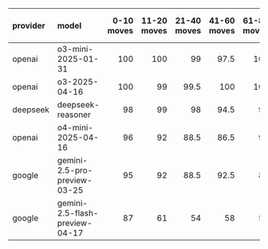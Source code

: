| provider   | model                          |   0-10 moves |   11-20 moves |   21-40 moves |   41-60 moves |   61-80 moves |   81-100 moves |
|:-----------|:-------------------------------|-------------:|--------------:|--------------:|--------------:|--------------:|---------------:|
| openai     | o3-mini-2025-01-31             |          100 |           100 |          99   |          97.5 |           100 |           99.5 |
| openai     | o3-2025-04-16                  |          100 |            99 |          99.5 |         100   |           100 |          100   |
| deepseek   | deepseek-reasoner              |           98 |            99 |          98   |          94.5 |            97 |           96.5 |
| openai     | o4-mini-2025-04-16             |           96 |            92 |          88.5 |          86.5 |            93 |           95   |
| google     | gemini-2.5-pro-preview-03-25   |           95 |            92 |          88.5 |          92.5 |            89 |           96   |
| google     | gemini-2.5-flash-preview-04-17 |           87 |            61 |          54   |          58   |            59 |           66   |